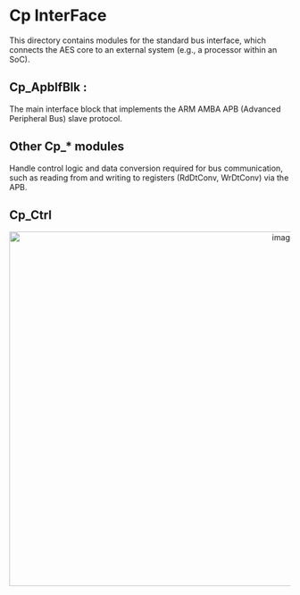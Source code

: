 # Cp InterFace
This directory contains modules for the standard bus interface, which connects the AES core to an external system (e.g., a processor within an SoC). <br>

## **Cp_ApbIfBlk :**
The main interface block that implements the ARM AMBA APB (Advanced Peripheral Bus) slave protocol.

## **Other Cp_\* modules**
Handle control logic and data conversion required for bus communication, such as reading from and writing to registers (RdDtConv, WrDtConv) via the APB.

## **Cp_Ctrl**
<div align="center">
  <img width="966" height="635" alt="image" src="https://github.com/user-attachments/assets/2bbdfdf8-aa8f-4d94-bb66-bb1951b558ea" />
</div>
